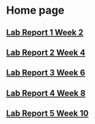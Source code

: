 # Home page
## [Lab Report 1 Week 2](https://www.ugrad.cs.jhu.edu/~tli121/name.html)
## [Lab Report 2 Week 4](https://til026.github.io/cse15l-lab-reports/lab-report-2-week-4.html)
## [Lab Report 3 Week 6](https://til026.github.io/cse15l-lab-reports/lab-report-3-week-6.html)
## [Lab Report 4 Week 8](https://til026.github.io/cse15l-lab-reports/lab-report-4-week-8.html)
## [Lab Report 5 Week 10](https://til026.github.io/cse15l-lab-reports/lab-report-5-week-10.html)

